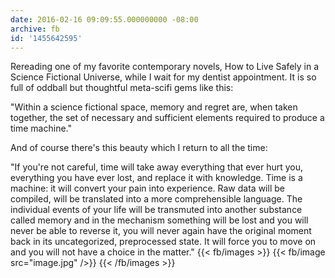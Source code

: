 ```yaml
---
date: 2016-02-16 09:09:55.000000000 -08:00
archive: fb
id: '1455642595'
---
```


Rereading one of my favorite contemporary novels, How to Live Safely in a Science Fictional Universe, while I wait for my dentist appointment. It is so full of oddball but thoughtful meta-scifi gems like this:

"Within a science fictional space, memory and regret are, when taken together, the set of necessary and sufficient elements required to produce a time machine."

And of course there's this beauty which I return to all the time: 

"If you're not careful, time will take away everything that ever hurt you, everything you have ever lost, and replace it with knowledge. Time is a machine: it will convert your pain into experience. Raw data will be compiled, will be translated into a more comprehensible language. The individual events of your life will be transmuted into another substance called memory and in the mechanism something will be lost and you will never be able to reverse it, you will never again have the original moment back in its uncategorized, preprocessed state. It will force you to move on and you will not have a choice in the matter."
{{< fb/images >}}
{{< fb/image src="image.jpg" />}}
{{< /fb/images >}}
